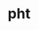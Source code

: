 ---
category: 3-letters
denotation: null
name: pht
reference_link: https://www.etymonline.com/word/pht
root_language: null
root_name: null
title: pht
type: free
word_sums:
- respelling: pht
  sum: 'Pht + '
---